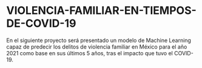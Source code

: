 # VIOLENCIA-FAMILIAR-EN-TIEMPOS-DE-COVID-19

En el siguiente proyecto será presentado un modelo de Machine Learning capaz de predecir los delitos de violencia familiar en México para el año 2021 como base en sus últimos 5 años, tras el impacto que tuvo el COVID-19.
